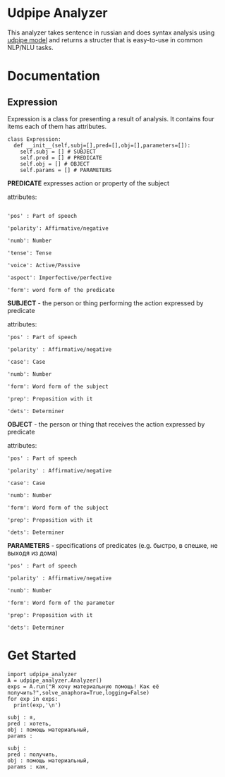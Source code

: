# Udpipe Analyzer

This analyzer takes sentence in russian and does syntax analysis using [udpipe model](https://github.com/ufal/udpipe) and returns a structer that is easy-to-use in
common NLP/NLU tasks. 


# Documentation

## Expression

Expression is a class for presenting a result of analysis. It contains four items each of them has attributes.

```
class Expression:
  def __init__(self,subj=[],pred=[],obj=[],parameters=[]):
    self.subj = [] # SUBJECT
    self.pred = [] # PREDICATE
    self.obj = [] # OBJECT
    self.params = [] # PARAMETERS

```

**PREDICATE** expresses action or property of the subject

attributes:

```

'pos' : Part of speech

'polarity': Affirmative/negative

'numb': Number

'tense': Tense

'voice': Active/Passive

'aspect': Imperfective/perfective

'form': word form of the predicate 

```

**SUBJECT** -  the person or thing performing the action expressed by predicate

attributes:
```
'pos' : Part of speech

'polarity' : Affirmative/negative

'case': Case

'numb': Number

'form': Word form of the subject

'prep': Preposition with it

'dets': Determiner
```

**OBJECT** -  the person or thing that receives the action expressed by predicate 

attributes:
```
'pos' : Part of speech

'polarity' : Affirmative/negative

'case': Case

'numb': Number

'form': Word form of the subject

'prep': Preposition with it

'dets': Determiner
```

**PARAMETERS** - specifications of predicates (e.g. быстро, в спешке, не выходя из дома)
```
'pos' : Part of speech

'polarity' : Affirmative/negative

'numb': Number

'form': Word form of the parameter

'prep': Preposition with it

'dets': Determiner
```

# Get Started

```
import udpipe_analyzer
A = udpipe_analyzer.Analyzer()
exps = A.run("Я хочу материальную помощь! Как её получить?",solve_anaphora=True,logging=False)
for exp in exps:
  print(exp,'\n')

subj : я, 
pred : хотеть, 
obj : помощь материальный, 
params :  

subj : 
pred : получить, 
obj : помощь материальный, 
params : как,  

```
